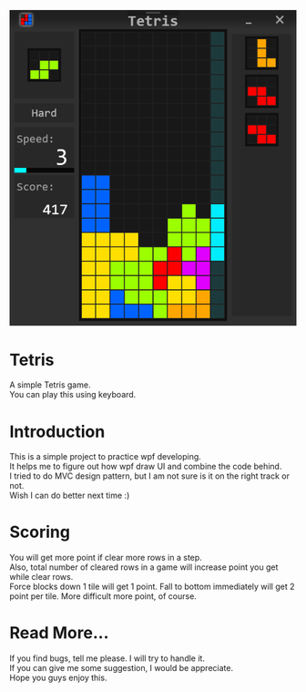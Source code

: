 ![PreviewImage](Resource/Snapshot.PNG)
# Tetris
A simple Tetris game.  
You can play this using keyboard.
# Introduction
This is a simple project to practice wpf developing.  
It helps me to figure out how wpf draw UI and combine the code behind.  
I tried to do MVC design pattern, but I am not sure is it on the right track or not.  
Wish I can do better next time :)
# Scoring
You will get more point if clear more rows in a step.  
Also, total number of cleared rows in a game will increase point you get while clear rows.  
Force blocks down  1 tile will get 1 point. Fall to bottom immediately will get 2 point per tile.
More difficult more point, of course.  
# Read More...
If you find bugs, tell me please. I will try to handle it.  
If you can give me some suggestion, I would be appreciate.  
Hope you guys enjoy this.
